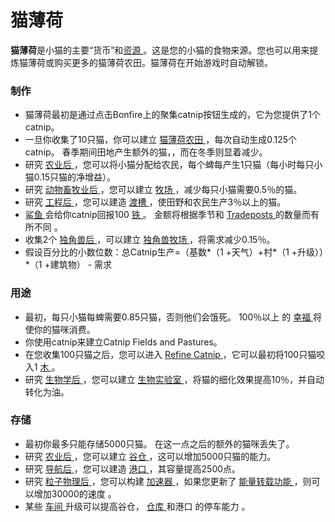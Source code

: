 # 猫薄荷
<p>
	<strong>
猫薄荷</strong>是小猫的主要“货币”和<a href="?file=002-常用资料/005-资源介绍">资源
	</a>。这是您的小猫的食物来源。您也可以用来提炼猫薄荷或购买更多的猫薄荷农田。猫薄荷在开始游戏时自动解锁。
</p>
<div class="par-div" id="par-1">
	<h3 id="Production">
制作
	</h3>
	<ul>
		<li>
	猫薄荷最初是通过点击Bonfire上的聚集catnip按钮生成的，它为您提供了1个catnip。
		</li>
		<li>
	一旦你收集了10只猫，你可以建立
			<a href="?file=001-猫咪百科/01-建筑物/01-食物生产#猫薄荷农田">
		猫薄荷农田
			</a>
	，每次自动生成0.125个catnip。
	春季期间田地产生额外的猫，，而在冬季则显着减少。
		</li>
		<li>
	研究
			<a href="#Technologies#Agriculture">
		农业后
			</a>
	，您可以将小猫分配给农民，每个蜱每产生1只猫（每小时每只小猫0.15只猫的净增益）。
		</li>
		<li>
	研究
			<a href="#Technologies#Animal_husbandry">
		动物畜牧业后
			</a>
	，您可以建立
			<a href="#Buildings#Pasture">
		牧场
			</a>
	，减少每只小猫需要0.5％的猫。
		</li>
		<li>
	研究
			<a href="#Technologies#Engineering">
		工程后
			</a>
	，您可以建造
			<a href="#Buildings#Aqueduct">
		渡槽
			</a>
	，使田野和农民生产3％以上的猫。
		</li>
		<li>
			<a href="#Trade#sharks">
		鲨鱼
			</a>
	会给你catnip回报100
			<a href="#iron">
		铁
			</a>
	。
	金额将根据季节和
			<a href="#Buildings#Tradepost">
		Tradeposts
			</a>
	的数量而有所不同
	。
		</li>
		<li>
	收集2个
			<a href="#unicorns">
		独角兽后
			</a>
	，可以建立
			<a href="#Buildings#Unicorn_Pasture">
		独角兽牧场
			</a>
	，将需求减少0.15％。
		</li>
		<li>
	假设百分比的小数位数：总Catnip生产=（基数*（1 +天气）+村*（1 +升级））*（1 +建筑物） - 需求
		</li>
	</ul>
</div>
<div class="par-div" id="par-2">
	<h3 id="Uses">
用途
	</h3>
	<ul>
		<li>
	最初，每只小猫每蜱需要0.85只猫，否则他们会饿死。
	100％以上
	的
			<a href="#Happiness">
		幸福
			</a>
	将使你的猫咪消费。
		</li>
		<li>
	你使用catnip来建立Catnip Fields and Pastures。
		</li>
		<li>
	在您收集100只猫之后，您可以进入
			<a href="#workshop#Refine_Catnip">
		Refine Catnip
			</a>
	，它可以最初将100只猫咬入1
			<a href="#wood">
		木
			</a>
	。
		</li>
		<li>
	研究
			<a href="#Technologies#Biology">
		生物学后
			</a>
	，您可以建立
			<a href="#Buildings#Bio_Lab">
		生物实验室
			</a>
	，将猫的细化效果提高10％，并自动转化为油。
		</li>
	</ul>
</div>
<div class="par-div" id="par-3">
	<h3 id="Storage">
存储
	</h3>
	<ul>
		<li>
	最初你最多只能存储5000只猫。
	在这一点之后的额外的猫咪丢失了。
		</li>
		<li>
	研究
			<a href="#Technologies#Agriculture">
		农业后
			</a>
	，您可以建立
			<a href="#Buildings#Barn">
		谷仓
			</a>
	，这可以增加5000只猫的能力。
		</li>
		<li>
	研究
			<a href="#Technologies#Navigation">
		导航后
			</a>
	，您可以建造
			<a href="#Buildings#Harbor">
		港口
			</a>
	，其容量提高2500点。
		</li>
		<li>
	研究
			<a href="#Technologies#Particle_Physics">
		粒子物理后
			</a>
	，您可以构建
			<a href="#Buildings#Accelerator">
		加速器
			</a>
	，如果您更新了
			<a href="#workshop#Energy_Rifts">
		能量转载功能
			</a>
	，则可以增加30000的速度
	。
		</li>
		<li>
	某些
			<a href="#workshop">
		车间
			</a>
	升级可以提高谷仓，
			<a href="#Buildings#Warehouse">
		仓库
			</a>
	和港口
	的停车能力
	。
		</li>
	</ul>
</div>

